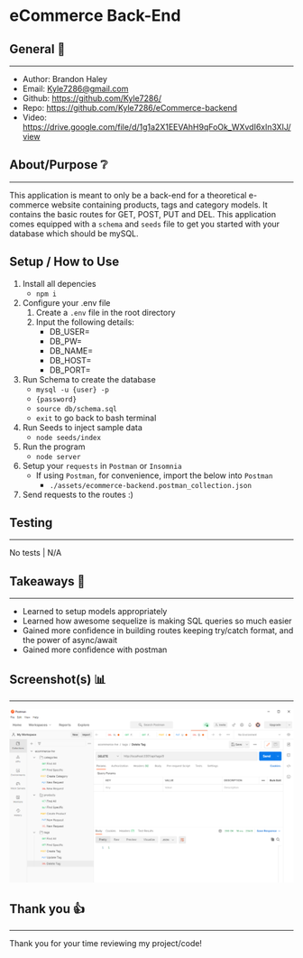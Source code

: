 # eCommerce Back-End 

## General 📖
---    
- Author:         Brandon Haley
- Email:          Kyle7286@gmail.com
- Github:         https://github.com/Kyle7286/
- Repo:           https://github.com/Kyle7286/eCommerce-backend
- Video:          https://drive.google.com/file/d/1g1a2X1EEVAhH9qFoOk_WXvdI6xln3XIJ/view

## About/Purpose ❔
---
This application is meant to only be a back-end for a theoretical e-commerce website containing products, tags and category models.  It contains the basic routes for GET, POST, PUT and DEL. This application comes equipped with a `schema` and `seeds` file to get you started with your database which should be mySQL.


## Setup / How to Use
1. Install all depencies
    * `npm i`
2. Configure your .env file
    1. Create a `.env` file in the root directory
    2. Input the following details:
        * DB_USER=
        * DB_PW=
        * DB_NAME=
        * DB_HOST=
        * DB_PORT=  
2. Run Schema to create the database
    * `mysql -u {user} -p`
    * `{password}`
    * `source db/schema.sql`
    * `exit` to go back to bash terminal
3. Run Seeds to inject sample data
    * `node seeds/index`
4. Run the program
    * `node server`
5. Setup your `requests` in `Postman` or `Insomnia`
    * If using `Postman`, for convenience, import the below into `Postman`
        * `./assets/ecommerce-backend.postman_collection.json`
6. Send requests to the routes :)

## Testing
---
No tests | N/A

## Takeaways 🥡
--- 
* Learned to setup models appropriately
* Learned how awesome sequelize is making SQL queries so much easier
* Gained more confidence in building routes keeping try/catch format, and the power of async/await
* Gained more confidence with postman

## Screenshot(s) 📊
---
![Image](./assets/screenshot.png)

## Thank you 👍 
---
Thank you for your time reviewing my project/code!
